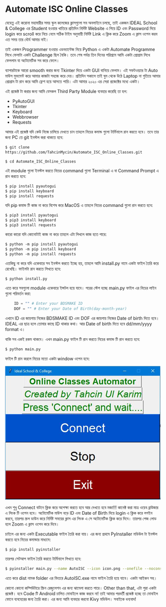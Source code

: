 # Automate ISC Online Classes

যেহেতু এই করোনা মহামারীর সময় স্কুল কলেজের ক্লাসগুলো সব অনলাইনে চলছে, তাই একজন IDEAL School & College এর Student হওয়ার খাতিরে প্রতিদিন নির্দিষ্ট Website এ গিয়ে ID এবং Password দিয়ে login করে scroll করে নিচে নেমে সঠিক টাইম অনুযায়ী নির্দিষ্ট Link এ ক্লিক করে Zoom এ ক্লাস ওপেন করব এত সময় তার ধৌর্য আমার নাই।

তাই একজন Programmer হওয়ার এডভ্যান্টেজ নিয়ে Python এ একটা Automate Programme লিখে ফেলাটা একটা Challenge ছিল বৈকি। তবে শেষ পর্যন্ত তিন দিনের পরিশ্রমে আমি একটা প্রোগ্রাম লিখে ফেললাম যা অটোমেটিক সব করে ফেলে।

ব্যাপারটাকে আরো smooth করার জন্য Tkinter দিয়ে একটা GUI বানিয়ে ফেলাম। 
এই সফটওয়্যার টা Auto মাউস মুভমেন্ট করে আমার কাজটা সহজে করে দেয়। প্রতিদিন সকালে তাই ঘুম থেকে উঠে Laptop না গুতিয়ে আমার প্রোগ্রাম টা রান করে আমি ফ্রেশ হয়ে আসতে পারি। এটা আমার ২০২০ এর সেরা প্রজেক্টের মধ্যে একটা। 

এই প্রজেক্ট টা করার জন্য আমি যেসকল Third Party Module ব্যবহার করেছি তা হল:

* PyAutoGUI
* Tkinter
* Keyboard
* Webbrowser
* Requests

আমার এই প্রজেক্ট যদি কেউ নিজে চালিয়ে দেখতে চান তাহলে নিচের কমান্ড গুলো টার্মিনালে রান করতে হবে। তবে তার জন্য PC তে git ইনস্টল করা থাকতে হবে:

```git
$ git clone https://github.com/TahcinMycin/Automate_ISC_Online_Classes.git
```
```console
$ cd Automate_ISC_Online_Classes
```

এই module গুলো ইনস্টল করতে নিচের command গুলো Terminal এ বা Command Prompt এ রান করতে হবে:

```console
$ pip install pyautogui
$ pip install keyboard
$ pip install requests
```

যদি pip কমান্ড টি কাজ না করে বিশেষ করে MacOS এ তাহলে নিচের command গুলো রান করতে হবে:

```console
$ pip3 install pyautogui
$ pip3 install keyboard
$ pip3 install requests
```

কারো কারো যদি কোনোটাই কাজ না করে তাহলে এটা লিখলে কাজ হতে পারে:

```console
$ python -m pip install pyautogui
$ python -m pip install keyboard
$ python -m pip install requests
```

এতকিছু না করে যদি একেবারে সব ইনস্টল করতে ইচ্ছে হয়, তাহলে আমি install.py নামে একটা ফাইল তৈরি করে রেখেছি। ফাইলটা রান করতে লিখতে হবে:

```console
$ python install.py
```

এতে করে সবগুলো module একেবারে ইন্সটল হয়ে যাবে। পরের স্টেপ হচ্ছে main.py ফাইল এর নিচের লাইন গুলো পরিবর্তন করা:
```python
    ID = "" # Enter your BDSMAKE ID
    DOF = "" # Enter your Date of Birth(day-month-year)
```

এখানে ID এর জায়গায় নিজের BDSMAKE ID এবং DOF এর জায়গায় নিজের Date of birth দিতে হবে। IDEAL এর ছাত্র হলে তোমার কাছে ID  থাকার কথা। আর Date of birth দিতে হবে dd/mm/yyyy format এ।

বাকি সব একই রকম থাকবে। এখন main.py ফাইল টি রান করতে নিচের কমান্ড টি রান করতে হবে:

```bash
$ python main.py
```

ফাইল টি রান করলে নিচের মতো একটা window ওপেন হবে:


![alt text](https://github.com/TahcinMycin/Automate_ISC_Online_Classes/blob/main/shot.JPG)

এখন শুধু Connect বাটনে ক্লিক করে অপেক্ষা করতে হবে আর দেখতে হবে মজা!!!
কানেক্ট করা মাত্র ওয়েব ব্রাউজার এ লিংক টি ওপেন হবে। অটোমেটিক মাউস নড়ে ID এবং Date of Birth দিয়ে login এ ক্লিক করে লগইন করবে, তারপর স্ক্রল ডাউন করে নির্দিষ্ট সময়ের ক্লাস এর লিংক এ সে অটোমেটিক ক্লিক করে দিবে। তারপর পেজ লোড হলে Zoom এ ক্লাস ওপেন করে দিবে।

চাইলে এর জন্য একটা Executable ফাইল তৈরি করা যায়। এর জন্য প্রথমে PyInstaller মডিউল টা ইনস্টল করতে হবে নিচের কমান্ডার মাধ্যমে:
```bash
$ pip install pyinstaller
```

তারপর সেটআপ ফাইল তৈরি করতে টার্মিনালে লিখতে হবে:
```bash
$ pyinstaller main.py --name AutoISC --icon icon.png --onefile --noconsole
```
এতে করে dist নামক folder এর ভিতরে AutoISC.exe নামে ফাইল তৈরি হয়ে যাবে। একটা আইকন সহ। 

কোনো কোনো কম্পিউটারে স্ক্রিন রেজুলেশন এর জন্য ঝামেলা করতে পারে। Other than that, এটা পুরা একটা প্রজেক্ট। হবে Code টি Android চালিত মোবাইলে কাজ করবে না! তাই আমার পরবর্তী প্রজেক্ট হচ্ছে তা মোবাইল ফোনে ব্যবহেরের জন্য তৈরি করা। এর জন্য আমি ব্যবহার করবো Kivy মডিউল। সবাইকে ধন্যবাদ!
